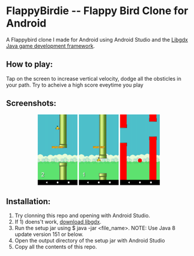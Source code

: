 # FlappyBirdie -- Flappy Bird Clone for Android
A Flappybird clone I made for Android using Android Studio and the [Libgdx Java game development framework](https://libgdx.badlogicgames.com/index.html).

## How to play:
Tap on the screen to increase vertical velocity, dodge all the obsticles in your path.
Try to acheive a high score eveytime you play

## Screenshots:
<p align="center">
  <img src="https://github.com/dgurnani12/FlappyBirdie/blob/master/Screenshot_1508985574.png" width="108" height="192"/>
  <img src="https://github.com/dgurnani12/FlappyBirdie/blob/master/Screenshot_1508985455.png"width="108" height="192"/>
  <img src="https://github.com/dgurnani12/FlappyBirdie/blob/master/Screenshot_1508985395.png"width="108" height="192"/>
</p>

## Installation:
1) Try clonning this repo and opening with Android Studio.
2) If 1) doens't work, [download libgdx](https://libgdx.badlogicgames.com/download.html).
3) Run the setup jar using $ java -jar <file_name>. NOTE: Use Java 8 update version 151 or below.
4) Open the output directory of the setup jar with Android Studio
5) Copy all the contents of this repo.

